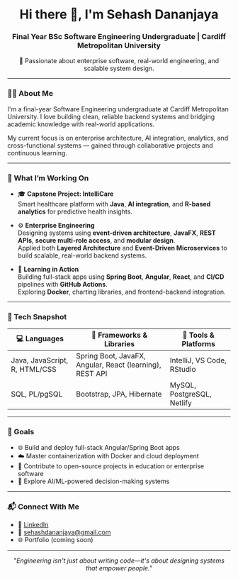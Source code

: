 <h1 align="center">Hi there 👋, I'm Sehash Dananjaya</h1>
<h3 align="center">Final Year BSc Software Engineering Undergraduate | Cardiff Metropolitan University</h3>

<p align="center">
🚀 Passionate about enterprise software, real-world engineering, and scalable system design.
</p>

---

### 👨‍💻 About Me

I'm a final-year Software Engineering undergraduate at Cardiff Metropolitan University. I love building clean, reliable backend systems and bridging academic knowledge with real-world applications.

My current focus is on enterprise architecture, AI integration, analytics, and cross-functional systems — gained through collaborative projects and continuous learning.

---

### 🚧 What I’m Working On

- 🎓 **Capstone Project: IntelliCare**  
  Smart healthcare platform with **Java**, **AI integration**, and **R-based analytics** for predictive health insights.

- ⚙️ **Enterprise Engineering**  
  Designing systems using **event-driven architecture**, **JavaFX**, **REST APIs**, **secure multi-role access**, and **modular design**.  
  Applied both **Layered Architecture** and **Event-Driven Microservices** to build scalable, real-world backend systems.

- 🧪 **Learning in Action**  
  Building full-stack apps using **Spring Boot**, **Angular**, **React**, and **CI/CD** pipelines with **GitHub Actions**.  
  Exploring **Docker**, charting libraries, and frontend-backend integration.

---

### 🧰 Tech Snapshot

| 💻 Languages        | 🚀 Frameworks & Libraries               | 🔧 Tools & Platforms             |
|--------------------|-----------------------------------------|----------------------------------|
| Java, JavaScript, R, HTML/CSS | Spring Boot, JavaFX, Angular, React (learning), REST API |  IntelliJ, VS Code, RStudio     |
| SQL, PL/pgSQL       | Bootstrap, JPA, Hibernate               |  MySQL, PostgreSQL, Netlify      |

---

### 🎯 Goals

- 🌐 Build and deploy full-stack Angular/Spring Boot apps  
- ☁️ Master containerization with Docker and cloud deployment  
- 🤝 Contribute to open-source projects in education or enterprise software 
- 🧠 Explore AI/ML-powered decision-making systems

---

### 📬 Connect With Me

- 🔗 [LinkedIn](https://www.linkedin.com/in/sehash-dananjaya)  
- 📧 sehashdananjaya@gmail.com  
- 🌐 Portfolio (coming soon)

---

<p align="center">
  <i>"Engineering isn't just about writing code—it's about designing systems that empower people."</i>
</p>
